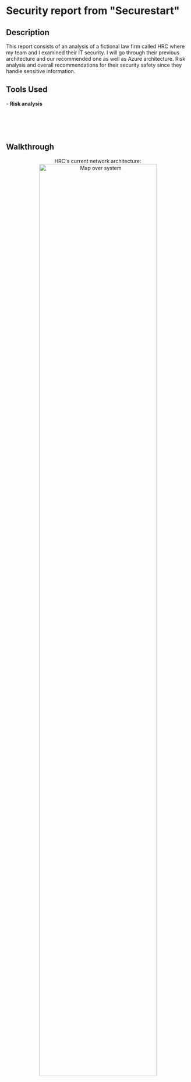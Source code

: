 <h1>Security report from "Securestart"</h1>

<h2>Description</h2>
This report consists of an analysis of a fictional law firm called HRC where my team and I examined their IT security. I will go through their previous architecture and our recommended one as well as Azure architecture. Risk analysis and overall recommendations for their security safety since they handle sensitive information.

<h2>Tools Used </h2>
- <b>Risk analysis </b>

<br/>
<br/>
<br/>
<br/>
<br/>
<h2>Walkthrough</h2>
<p align="center">
HRC's current network architecture: </b>
<img src="https://i.imgur.com/usMuCtl.png" height="80%" length="80%" alt="Map over system"/>
</p>
